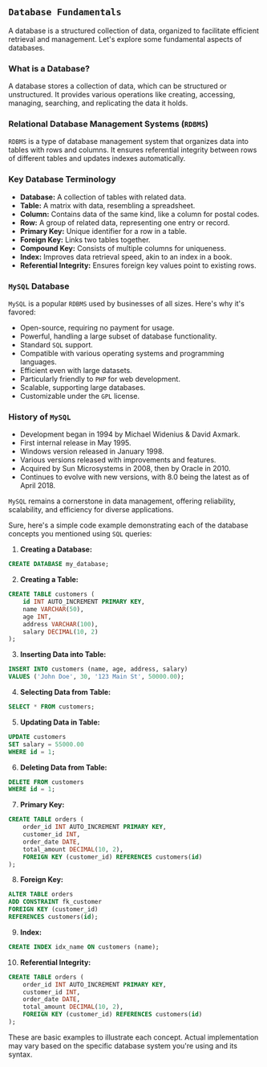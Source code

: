 ## `Database Fundamentals`

A database is a structured collection of data, organized to facilitate efficient retrieval and management. Let's explore some fundamental aspects of databases.

### What is a Database?

A database stores a collection of data, which can be structured or unstructured. It provides various operations like creating, accessing, managing, searching, and replicating the data it holds.

### Relational Database Management Systems (`RDBMS`)

`RDBMS` is a type of database management system that organizes data into tables with rows and columns. It ensures referential integrity between rows of different tables and updates indexes automatically.

### Key Database Terminology

- **Database:** A collection of tables with related data.
- **Table:** A matrix with data, resembling a spreadsheet.
- **Column:** Contains data of the same kind, like a column for postal codes.
- **Row:** A group of related data, representing one entry or record.
- **Primary Key:** Unique identifier for a row in a table.
- **Foreign Key:** Links two tables together.
- **Compound Key:** Consists of multiple columns for uniqueness.
- **Index:** Improves data retrieval speed, akin to an index in a book.
- **Referential Integrity:** Ensures foreign key values point to existing rows.

### `MySQL` Database

`MySQL` is a popular `RDBMS` used by businesses of all sizes. Here's why it's favored:

- Open-source, requiring no payment for usage.
- Powerful, handling a large subset of database functionality.
- Standard `SQL` support.
- Compatible with various operating systems and programming languages.
- Efficient even with large datasets.
- Particularly friendly to `PHP` for web development.
- Scalable, supporting large databases.
- Customizable under the `GPL` license.

### History of `MySQL`

- Development began in 1994 by Michael Widenius & David Axmark.
- First internal release in May 1995.
- Windows version released in January 1998.
- Various versions released with improvements and features.
- Acquired by Sun Microsystems in 2008, then by Oracle in 2010.
- Continues to evolve with new versions, with 8.0 being the latest as of April 2018.

`MySQL` remains a cornerstone in data management, offering reliability, scalability, and efficiency for diverse applications.

Sure, here's a simple code example demonstrating each of the database concepts you mentioned using `SQL` queries:

1. **Creating a Database:**
```sql
CREATE DATABASE my_database;
```

2. **Creating a Table:**
```sql
CREATE TABLE customers (
    id INT AUTO_INCREMENT PRIMARY KEY,
    name VARCHAR(50),
    age INT,
    address VARCHAR(100),
    salary DECIMAL(10, 2)
);
```

3. **Inserting Data into Table:**
```sql
INSERT INTO customers (name, age, address, salary) 
VALUES ('John Doe', 30, '123 Main St', 50000.00);
```

4. **Selecting Data from Table:**
```sql
SELECT * FROM customers;
```

5. **Updating Data in Table:**
```sql
UPDATE customers 
SET salary = 55000.00 
WHERE id = 1;
```

6. **Deleting Data from Table:**
```sql
DELETE FROM customers 
WHERE id = 1;
```

7. **Primary Key:**
```sql
CREATE TABLE orders (
    order_id INT AUTO_INCREMENT PRIMARY KEY,
    customer_id INT,
    order_date DATE,
    total_amount DECIMAL(10, 2),
    FOREIGN KEY (customer_id) REFERENCES customers(id)
);
```

8. **Foreign Key:**
```sql
ALTER TABLE orders 
ADD CONSTRAINT fk_customer 
FOREIGN KEY (customer_id) 
REFERENCES customers(id);
```

9. **Index:**
```sql
CREATE INDEX idx_name ON customers (name);
```

10. **Referential Integrity:**
```sql
CREATE TABLE orders (
    order_id INT AUTO_INCREMENT PRIMARY KEY,
    customer_id INT,
    order_date DATE,
    total_amount DECIMAL(10, 2),
    FOREIGN KEY (customer_id) REFERENCES customers(id)
);
```

These are basic examples to illustrate each concept. Actual implementation may vary based on the specific database system you're using and its syntax.